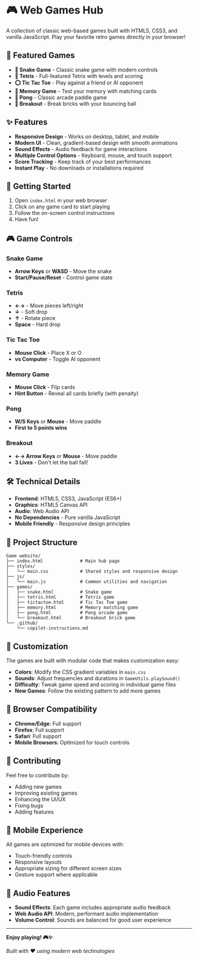 # 🎮 Web Games Hub

A collection of classic web-based games built with HTML5, CSS3, and vanilla JavaScript. Play your favorite retro games directly in your browser!

## 🎯 Featured Games

- **🐍 Snake Game** - Classic snake game with modern controls
- **🧩 Tetris** - Full-featured Tetris with levels and scoring
- **⭕ Tic Tac Toe** - Play against a friend or AI opponent
- **🧠 Memory Game** - Test your memory with matching cards
- **🏓 Pong** - Classic arcade paddle game
- **🧱 Breakout** - Break bricks with your bouncing ball

## ✨ Features

- **Responsive Design** - Works on desktop, tablet, and mobile
- **Modern UI** - Clean, gradient-based design with smooth animations
- **Sound Effects** - Audio feedback for game interactions
- **Multiple Control Options** - Keyboard, mouse, and touch support
- **Score Tracking** - Keep track of your best performances
- **Instant Play** - No downloads or installations required

## 🚀 Getting Started

1. Open `index.html` in your web browser
2. Click on any game card to start playing
3. Follow the on-screen control instructions
4. Have fun!

## 🎮 Game Controls

### Snake Game
- **Arrow Keys** or **WASD** - Move the snake
- **Start/Pause/Reset** - Control game state

### Tetris
- **←→** - Move pieces left/right
- **↓** - Soft drop
- **↑** - Rotate piece
- **Space** - Hard drop

### Tic Tac Toe
- **Mouse Click** - Place X or O
- **vs Computer** - Toggle AI opponent

### Memory Game
- **Mouse Click** - Flip cards
- **Hint Button** - Reveal all cards briefly (with penalty)

### Pong
- **W/S Keys** or **Mouse** - Move paddle
- **First to 5 points wins**

### Breakout
- **←→ Arrow Keys** or **Mouse** - Move paddle
- **3 Lives** - Don't let the ball fall!

## 🛠️ Technical Details

- **Frontend**: HTML5, CSS3, JavaScript (ES6+)
- **Graphics**: HTML5 Canvas API
- **Audio**: Web Audio API
- **No Dependencies** - Pure vanilla JavaScript
- **Mobile Friendly** - Responsive design principles

## 📁 Project Structure

```
Game website/
├── index.html              # Main hub page
├── styles/
│   └── main.css            # Shared styles and responsive design
├── js/
│   └── main.js             # Common utilities and navigation
├── games/
│   ├── snake.html          # Snake game
│   ├── tetris.html         # Tetris game
│   ├── tictactoe.html      # Tic Tac Toe game
│   ├── memory.html         # Memory matching game
│   ├── pong.html           # Pong arcade game
│   └── breakout.html       # Breakout brick game
└── .github/
    └── copilot-instructions.md
```

## 🎨 Customization

The games are built with modular code that makes customization easy:

- **Colors**: Modify the CSS gradient variables in `main.css`
- **Sounds**: Adjust frequencies and durations in `GameUtils.playSound()`
- **Difficulty**: Tweak game speed and scoring in individual game files
- **New Games**: Follow the existing pattern to add more games

## 🌟 Browser Compatibility

- **Chrome/Edge**: Full support
- **Firefox**: Full support  
- **Safari**: Full support
- **Mobile Browsers**: Optimized for touch controls

## 🤝 Contributing

Feel free to contribute by:
- Adding new games
- Improving existing games
- Enhancing the UI/UX
- Fixing bugs
- Adding features

## 📱 Mobile Experience

All games are optimized for mobile devices with:
- Touch-friendly controls
- Responsive layouts
- Appropriate sizing for different screen sizes
- Gesture support where applicable

## 🎵 Audio Features

- **Sound Effects**: Each game includes appropriate audio feedback
- **Web Audio API**: Modern, performant audio implementation
- **Volume Control**: Sounds are balanced for good user experience

---

**Enjoy playing! 🎮✨**

*Built with ❤️ using modern web technologies*
